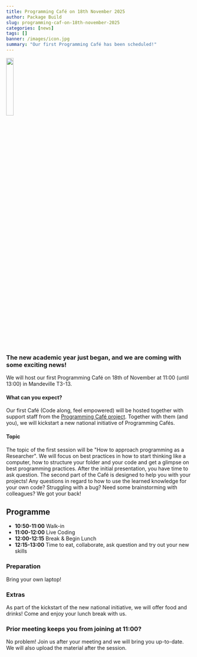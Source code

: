 ```yaml
---
title: Programming Café on 18th November 2025
author: Package Build
slug: programming-caf-on-18th-november-2025
categories: [news]
tags: []
banner: /images/icon.jpg
summary: "Our first Programming Café has been scheduled!"
---
```


<img src= "/programming-cafe/images/icon_space.jpg" style = "width:20%;height:20%">

<p>

### The new academic year just began, and we are coming with some exciting news!

We will host our first Programming Café on 18th of November at 11:00 (until 13:00) in Mandeville T3-13.
<br>
#### What can you expect?
Our first Café (Code along, feel empowered) will be hosted together with support staff from the [Programming Café project](https://tdcc.nl/projects/tdcc-nes-projects/the-cafe-code-along-feel-empowered-method/). Together with them (and you), we will kickstart a new national initiative of Programming Cafés.

#### Topic
The topic of the first session will be "How to approach programming as a Researcher". We will focus on best practices in how to start thinking like a computer, how to structure your folder and your code and get a glimpse on best programming practices. After the initial presentation, you have time to ask question.
The second part of the Café is designed to help you with your projects! Any questions in regard to how to use the learned knowledge for your own code? Struggling with a bug? Need some brainstorming with colleagues? We got your back!

## Programme
- **10:50-11:00** Walk-in
- **11:00-12:00** Live Coding
- **12:00-12:15** Break & Begin Lunch
- **12:15-13:00** Time to eat, collaborate, ask question and try out your new skills

### Preparation
Bring your own laptop!

### Extras
As part of the kickstart of the new national initiative, we will offer food and drinks! Come and enjoy your lunch break with us.

### Prior meeting keeps you from joining at 11:00?
No problem! Join us after your meeting and we will bring you up-to-date. We will also upload the material after the session.
</p>